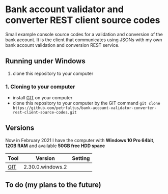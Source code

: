 # Bank account validator and converter REST client source codes
Small example console source codes for a validation and conversion of the bank account. It is the client that communicates using JSONs with my own bank account validation and conversion REST service.

## Running under Windows
1. clone this repository to your computer

### 1. Cloning to your computer
- install [GIT] on your computer
- clone this repository to your computer by the GIT command
  `git clone https://github.com/petrfaltus/bank-account-validator-converter-rest-client-source-codes.git`

## Versions
Now in February 2021 I have the computer with **Windows 10 Pro 64bit**, **12GB RAM** and available **50GB free HDD space**

| Tool | Version | Setting |
| ------ | ------ | ------ |
| [GIT] | 2.30.0.windows.2 | |

## To do (my plans to the future)


[GIT]: <https://git-scm.com/>
